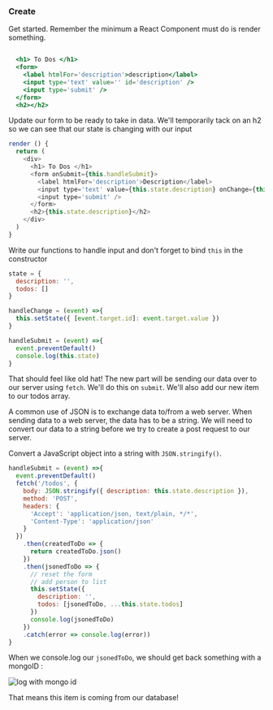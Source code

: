 ### Create

Get started. Remember the minimum a React Component must do is render something.

```jsx

  <h1> To Dos </h1>
  <form>
    <label htmlFor='description'>description</label>
    <input type='text' value='' id='description' />
    <input type='submit' />
  </form>
  <h2></h2>

```

Update our form to be ready to take in data. We'll temporarily tack on an h2 so we can see that our state is changing with our input

```js
render () {
  return (
    <div>
      <h1> To Dos </h1>
      <form onSubmit={this.handleSubmit}>
        <label htmlFor='description'>Description</label>
        <input type='text' value={this.state.description} onChange={this.handleChange} id='description' />
        <input type='submit' />
      </form>
      <h2>{this.state.description}</h2>
    </div>
  )
}
```


Write our functions to handle input and don't forget to bind `this` in the constructor

```js
state = {
  description: '',
  todos: []
}

handleChange = (event) =>{
  this.setState({ [event.target.id]: event.target.value })
}

handleSubmit = (event) =>{
  event.preventDefault()
  console.log(this.state)
}
```

That should feel like old hat! The new part will be sending our data over to our server using `fetch`. We'll do this on `submit`. We'll also add our new item to our todos array.

A common use of JSON is to exchange data to/from a web server. When sending data to a web server, the data has to be a string.
We will need to convert our data to a string before we try to create a post request to our server.

Convert a JavaScript object into a string with `JSON.stringify()`.

```js
handleSubmit = (event) =>{
  event.preventDefault()
  fetch('/todos', {
    body: JSON.stringify({ description: this.state.description }),
    method: 'POST',
    headers: {
      'Accept': 'application/json, text/plain, */*',
      'Content-Type': 'application/json'
    }
  })
    .then(createdToDo => {
      return createdToDo.json()
    })
    .then(jsonedToDo => {
      // reset the form
      // add person to list
      this.setState({
        description: '',
        todos: [jsonedToDo, ...this.state.todos]
      })
      console.log(jsonedToDo)
    })
    .catch(error => console.log(error))
}

```

When we console.log our `jsonedToDo`, we should get back something with a mongoID :

![log with mongo id](https://i.imgur.com/RXQOOY3.png)


That means this item is coming from our database!
